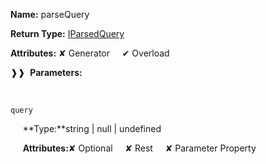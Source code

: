 **Name:** parseQuery

**Return Type:** [IParsedQuery](https://gitbook-18.gitbook.io/au//router/parser/interfaces/iparsedquery)

**Attributes:** ✘ Generator&nbsp;&nbsp;&nbsp;&nbsp;&nbsp;✔ Overload

❱❱&nbsp;&nbsp;**Parameters:**

&nbsp;&nbsp;&nbsp;&nbsp;&nbsp;
```
query
```

&nbsp;&nbsp;&nbsp;&nbsp;&nbsp;**Type:**string | null | undefined

&nbsp;&nbsp;&nbsp;&nbsp;&nbsp;**Attributes:**✘ Optional&nbsp;&nbsp;&nbsp;&nbsp;&nbsp;✘ Rest&nbsp;&nbsp;&nbsp;&nbsp;&nbsp;✘ Parameter Property


